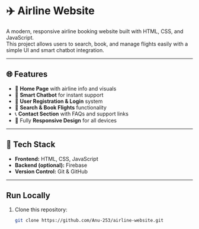# ✈️ Airline Website

A modern, responsive airline booking website built with HTML, CSS, and JavaScript.  
This project allows users to search, book, and manage flights easily with a simple UI and smart chatbot integration.

---

## 🌐 Features

- 🧭 **Home Page** with airline info and visuals  
- 💬 **Smart Chatbot** for instant support  
- 🪪 **User Registration & Login** system  
- 🛫 **Search & Book Flights** functionality  
- 📞 **Contact Section** with FAQs and support links  
- 🎨 Fully **Responsive Design** for all devices  

---

## 🧰 Tech Stack

- **Frontend:** HTML, CSS, JavaScript  
- **Backend (optional):** Firebase   
- **Version Control:** Git & GitHub  

---

##  Run Locally

1. Clone this repository:
   ```bash
   git clone https://github.com/Anu-253/airline-website.git
